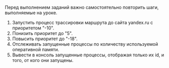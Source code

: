 ﻿Перед выполнением заданий важно самостоятельно повторить шаги, выполняемые на уроке.

1) Запустить процесс трассировки маршрута до сайта yandex.ru с приоритетом "-10".
2) Понизить приоритет до "5".
3) Повысить приоритет до "-18".
4) Отслеживать запущенные процессы по количеству используемой оперативной памяти.
5) Вывести в консоль запущенные процессы, отображая только их id, и того, от кого они запущены.